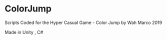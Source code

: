 # ColorJump

Scripts Coded for the Hyper Casual Game - Color Jump by Wah Marco 2019

Made in Unity , C#
